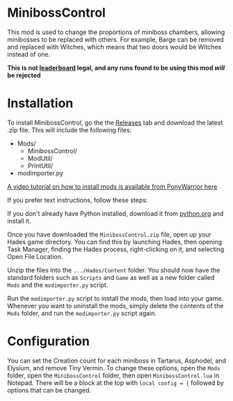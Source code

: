 # MinibossControl
This mod is used to change the proportions of miniboss chambers, allowing minibosses to be replaced with others. For example, Barge can be removed and replaced with Witches, which means that two doors would be Witches instead of one.

**This is not [leaderboard](https://speedrun.com/hades) legal, and any runs found to be using this mod _will_ be rejected** 

# Installation
To install MinibossControl, go the the [Releases](https://github.com/Museus/MinibossControl/releases) tab and download the latest .zip file. This will include the following files:

-   Mods/
    - MinibossControl/
    - ModUtil/
    - PrintUtil/
-   modimporter.py

[A video tutorial on how to install mods is available from PonyWarrior here](https://www.youtube.com/watch?v=YF0ij7MgOrI)

If you prefer text instructions, follow these steps:

If you don't already have Python installed, download it from [python.org](https://www.python.org/downloads/) and install it.

Once you have downloaded the `MinibossControl.zip` file, open up your Hades game directory. You can find this by launching Hades, then opening Task Manager, finding the Hades process, right-clicking on it, and selecting Open File Location.

Unzip the files into the `.../Hades/Content` folder. You should now have the standard folders such as `Scripts` and `Game` as well as a new folder called `Mods` and the `modimporter.py` script.

Run the `modimporter.py` script to install the mods, then load into your game. Whenever you want to uninstall the mods, simply delete the contents of the `Mods` folder, and run the `modimporter.py` script again.

# Configuration

You can set the Creation count for each miniboss in Tartarus, Asphodel, and Elysium, and remove Tiny Vermin. To change these options, open the `Mods` folder,  open the `MinibossControl` folder, then open `MinibossControl.lua` in Notepad. There will be a block at the top with `local config = {` followed by options that can be changed.
